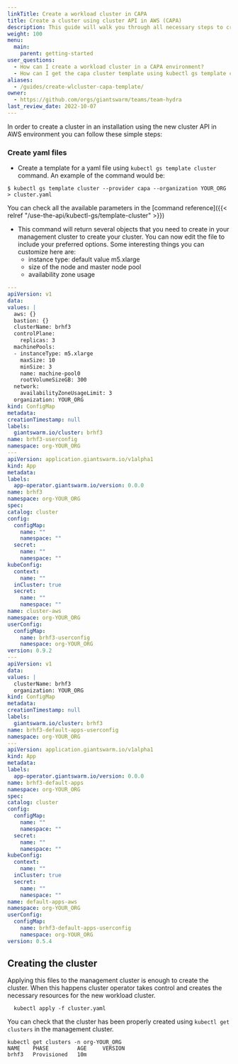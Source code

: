 ```yaml
---
linkTitle: Create a workload cluster in CAPA
title: Create a cluster using cluster API in AWS (CAPA)
description: This guide will walk you through all necessary steps to create a workload cluster with cluster API in AWS environments.
weight: 100
menu:
  main:
    parent: getting-started
user_questions:
  - How can I create a workload cluster in a CAPA environment?
  - How can I get the capa cluster template using kubectl gs template cluster?
aliases:
  - /guides/create-wlcluster-capa-template/
owner:
  - https://github.com/orgs/giantswarm/teams/team-hydra
last_review_date: 2022-10-07
---
```


In order to create a cluster in an installation using the new cluster API in AWS environment you can follow these simple steps:

### Create yaml files

  - Create a template for a yaml file using `kubectl gs template cluster` command. An example of the command would be:
  ```nohighlight
  $ kubectl gs template cluster --provider capa --organization YOUR_ORG > cluster.yaml
  ```
  You can check all the available parameters in the [command reference]({{< relref "/use-the-api/kubectl-gs/template-cluster" >}})

  - This command will return several objects that you need to create in your management cluster to create your cluster. You can now edit the file to include your preferred options. Some interesting things you can customize here are:
    - instance type: default value m5.xlarge
    - size of the node and master node pool
    - availability zone usage

  ``` yaml 
  ---
apiVersion: v1
data:
  values: |
    aws: {}
    bastion: {}
    clusterName: brhf3
    controlPlane:
      replicas: 3
    machinePools:
    - instanceType: m5.xlarge
      maxSize: 10
      minSize: 3
      name: machine-pool0
      rootVolumeSizeGB: 300
    network:
      availabilityZoneUsageLimit: 3
    organization: YOUR_ORG
kind: ConfigMap
metadata:
  creationTimestamp: null
  labels:
    giantswarm.io/cluster: brhf3
  name: brhf3-userconfig
  namespace: org-YOUR_ORG
---
apiVersion: application.giantswarm.io/v1alpha1
kind: App
metadata:
  labels:
    app-operator.giantswarm.io/version: 0.0.0
  name: brhf3
  namespace: org-YOUR_ORG
spec:
  catalog: cluster
  config:
    configMap:
      name: ""
      namespace: ""
    secret:
      name: ""
      namespace: ""
  kubeConfig:
    context:
      name: ""
    inCluster: true
    secret:
      name: ""
      namespace: ""
  name: cluster-aws
  namespace: org-YOUR_ORG
  userConfig:
    configMap:
      name: brhf3-userconfig
      namespace: org-YOUR_ORG
  version: 0.9.2
---
apiVersion: v1
data:
  values: |
    clusterName: brhf3
    organization: YOUR_ORG
kind: ConfigMap
metadata:
  creationTimestamp: null
  labels:
    giantswarm.io/cluster: brhf3
  name: brhf3-default-apps-userconfig
  namespace: org-YOUR_ORG
---
apiVersion: application.giantswarm.io/v1alpha1
kind: App
metadata:
  labels:
    app-operator.giantswarm.io/version: 0.0.0
  name: brhf3-default-apps
  namespace: org-YOUR_ORG
spec:
  catalog: cluster
  config:
    configMap:
      name: ""
      namespace: ""
    secret:
      name: ""
      namespace: ""
  kubeConfig:
    context:
      name: ""
    inCluster: true
    secret:
      name: ""
      namespace: ""
  name: default-apps-aws
  namespace: org-YOUR_ORG
  userConfig:
    configMap:
      name: brhf3-default-apps-userconfig
      namespace: org-YOUR_ORG
  version: 0.5.4

  ``` 

## Creating the cluster

Applying this files to the management cluster is enough to create the cluster. When this happens cluster operator takes control and creates the necessary resources for the new workload cluster.
```  
  kubectl apply -f cluster.yaml
```
You can check that the cluster has been properly created using `kubectl get clusters` in the management cluster.
```
kubectl get clusters -n org-YOUR_ORG 
NAME    PHASE         AGE     VERSION
brhf3   Provisioned   10m
``` 

